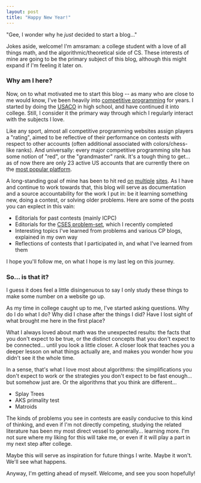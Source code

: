 ```yaml
---
layout: post
title: "Happy New Year!"
---
```


"Gee, I wonder why he _just_ decided to start a blog..."  

Jokes aside, welcome! I'm amsraman: a college student with a love of all things math, and the algorithmic/theoretical side of CS. These interests of mine are going to be the primary subject of this blog, although this might expand if I'm feeling it later on.

### Why am I here?

Now, on to what motivated me to start this blog -- as many who are close to me would know, I've been heavily into [competitive programming][cp wiki] for years. I started by doing the [USACO][usaco] in high school, and have continued it into college. Still, I consider it the primary way through which I regularly interact with the subjects I love.

Like any sport, almost all competitive programming websites assign players a "rating", aimed to be reflective of their performance on contests with respect to other accounts (often additional associated with colors/chess-like ranks). And universally: every major competitive programming site has some notion of "red", or the "grandmaster" rank. It's a tough thing to get... as of now there are only 23 active US accounts that are currently there on the [most popular platform][cf_main].

A long-standing goal of mine has been to hit red [on][codeforces] [multiple][atcoder] [sites][codechef]. As I have and continue to work towards that, this blog will serve as documentation and a source accountability for the work I put in: be it learning something new, doing a contest, or solving older problems. Here are some of the posts you can explect in this vain:
 * Editorials for past contests (mainly ICPC)
 * Editorials for the [CSES problem-set][cses], which I recently completed
 * Interesting topics I've learned from problems and various CP blogs, explained in my own way
 * Reflections of contests that I participated in, and what I've learned from them

I hope you'll follow me, on what I hope is my last leg on this journey.

### So... is that it?

I guess it does feel a little disingenuous to say I only study these things to make some number on a website go up.

As my time in college caught up to me, I've started asking questions. Why do I do what I do? Why did I chase after the things I did? Have I lost sight of what brought me here in the first place?

What I always loved about math was the unexpected results: the facts that you don't expect to be true, or the distinct concepts that you don't expect to be connected... until you look a little closer. A closer look that teaches you a deeper lesson on what things actually are, and makes you wonder how you didn't see it the whole time.

In a sense, that's what I love most about algorithms: the simplifications you don't expect to work or the strategies you don't expect to be fast enough... but somehow just are. Or the algorithms that you think are different...
- Splay Trees
- AKS primality test
- Matroids

The kinds of problems you see in contests are easily conducive to this kind of thinking, and even if I'm not directly competing, studying the related literature has been my most direct vessel to generally... learning more. I'm not sure where my liking for this will take me, or even if it will play a part in my next step after college.

Maybe this will serve as inspiration for future things I write. Maybe it won't. We'll see what happens.

Anyway, I'm getting ahead of myself. Welcome, and see you soon hopefully!

[cp wiki]: https://en.wikipedia.org/wiki/Competitive_programming
[cses]: https://cses.fi/problemset/
[cf_main]: https://codeforces.com/
[codeforces]: https://codeforces.com/profile/amsraman
[atcoder]: https://atcoder.jp/users/amsraman
[codechef]: https://www.codechef.com/users/amsraman
[usaco]: http://usaco.org/